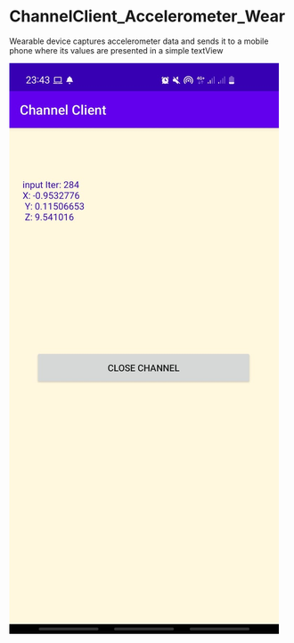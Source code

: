 # ChannelClient_Accelerometer_Wear
Wearable device captures accelerometer data and sends it to a mobile phone where its values are presented in a simple textView

![](https://github.com/Sischinger/ChannelClient_Accelerometer_Wear/blob/main/Screenshot.jpeg)
